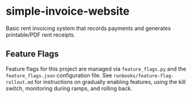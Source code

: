 # simple-invoice-website

Basic rent invoicing system that records payments and generates printable/PDF rent receipts.

## Feature Flags

Feature flags for this project are managed via `feature_flags.py` and the `feature_flags.json` configuration file. See `runbooks/feature-flag-rollout.md` for instructions on gradually enabling features, using the kill switch, monitoring during ramps, and rolling back.
